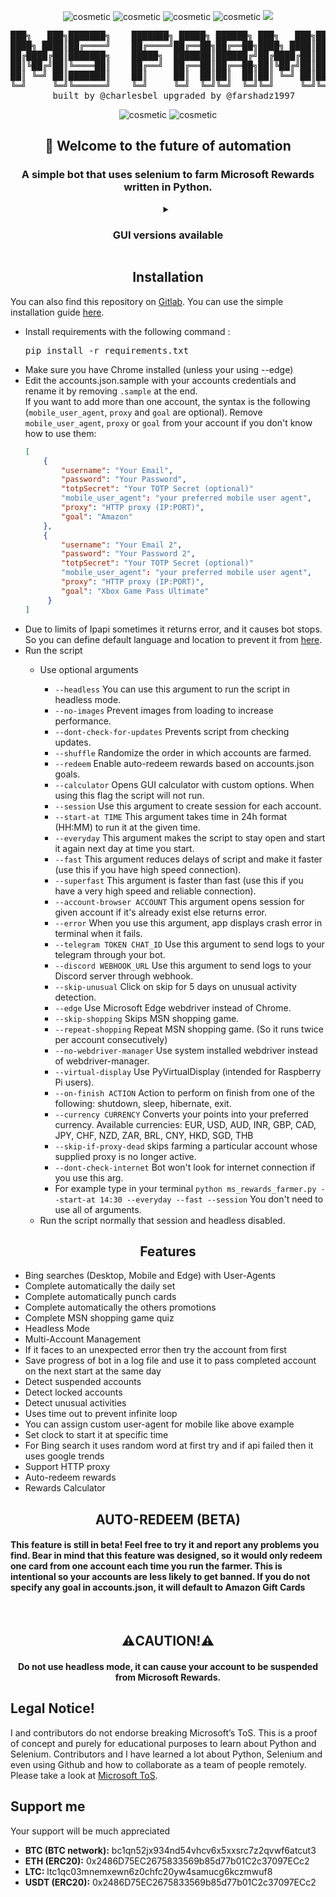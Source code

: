<p align="center">
  <img src="https://forthebadge.com/images/badges/made-with-python.svg" alt="cosmetic"/>
  <img src="https://ForTheBadge.com/images/badges/built-by-developers.svg" alt="cosmetic"/>
  <img src="https://ForTheBadge.com/images/badges/uses-git.svg" alt="cosmetic"/>
  <img src="https://ForTheBadge.com/images/badges/built-with-love.svg" alt="cosmetic"/>
  <a href="https://discord.gg/GaF8fFBtE3"><img src="https://dcbadge.vercel.app/api/server/GaF8fFBtE3"/></a>
</p>

<pre align="center">
███╗   ███╗███████╗    ███████╗ █████╗ ██████╗ ███╗   ███╗███████╗██████╗ 
████╗ ████║██╔════╝    ██╔════╝██╔══██╗██╔══██╗████╗ ████║██╔════╝██╔══██╗
██╔████╔██║███████╗    █████╗  ███████║██████╔╝██╔████╔██║█████╗  ██████╔╝
██║╚██╔╝██║╚════██║    ██╔══╝  ██╔══██║██╔══██╗██║╚██╔╝██║██╔══╝  ██╔══██╗
██║ ╚═╝ ██║███████║    ██║     ██║  ██║██║  ██║██║ ╚═╝ ██║███████╗██║  ██║
╚═╝     ╚═╝╚══════╝    ╚═╝     ╚═╝  ╚═╝╚═╝  ╚═╝╚═╝     ╚═╝╚══════╝╚═╝  ╚═╝
        built by @charlesbel upgraded by @farshadz1997      version 2.0
</pre>

<p align="center">
  <img src="https://img.shields.io/badge/Maintained%3F-yes-green.svg?style=for-the-badge" alt="cosmetic"/>
  <img src="https://img.shields.io/badge/License-MIT-blue.svg?style=for-the-badge" alt="cosmetic"/>
</p>

<h2 align="center">👋 Welcome to the future of automation</h2>
<h3 align="center">A simple bot that uses selenium to farm Microsoft Rewards written in Python.</h3>
<details align="center">
  <summary><h3>GUI versions available</h3></summary>
  <details>
    <summary><h4><a href="https://github.com/farshadz1997/Microsoft-Rewards-bot-GUI">PyQt5 version of bot</a></h4></summary>
    <img src="https://user-images.githubusercontent.com/60227955/206023577-f933334c-edf3-49fe-b30e-12d806847ab7.png" alt="cosmetic">
  </details>
  <details>
    <summary><h4><a href="https://github.com/farshadz1997/Microsoft-Rewards-bot-GUI-V2">⭐️New version powered by Flet framework⭐️</a></h4></summary>
    <img src="https://user-images.githubusercontent.com/60227955/218319443-3f5ea317-e759-4e4c-a847-926b240e2806.png" alt="cosmetic">
  </details>
</details>

<h2 align="center">Installation</h2>
<p allign="center">You can also find this repository on <a href="https://gitlab.com/farshadzargary1997/Microsoft-Rewards-bot">Gitlab</a>.
You can use the simple installation guide <a href="https://github.com/farshadz1997/Microsoft-Rewards-bot/blob/master/setup.md">here</a>.</p>
<p align="center">
  <ul>
    <li>Install requirements with the following command : <pre>pip install -r requirements.txt</pre></li>
    <li>Make sure you have Chrome installed (unless your using --edge)</li>
    <li>Edit the accounts.json.sample with your accounts credentials and rename it by removing <code>.sample</code> at the end.<br/>
    If you want to add more than one account, the syntax is the following (<code>mobile_user_agent</code>, <code>proxy</code> and <code>goal</code> are optional).
    Remove <code>mobile_user_agent</code>, <code>proxy</code> or <code>goal</code> from your account if you don't know how to use them:

```accounts.json   
[
    {
        "username": "Your Email",
        "password": "Your Password",
        "totpSecret": "Your TOTP Secret (optional)"
        "mobile_user_agent": "your preferred mobile user agent",
        "proxy": "HTTP proxy (IP:PORT)",
        "goal": "Amazon"
    },
    {
        "username": "Your Email 2",
        "password": "Your Password 2",
        "totpSecret": "Your TOTP Secret (optional)"
        "mobile_user_agent": "your preferred mobile user agent",
        "proxy": "HTTP proxy (IP:PORT)",
        "goal": "Xbox Game Pass Ultimate"
     }
]   
```

</li>
    <li>Due to limits of Ipapi sometimes it returns error, and it causes bot stops. So you can define default language and location to prevent it from 
      <a href="https://github.com/farshadz1997/Microsoft-Rewards-bot/blob/479b2d4b25761d245dc6b3519627162a44d8f85b/ms_rewards_farmer.py#L367">here</a>.</li>
    <li>Run the script</li>
      <ul>
        <li>Use optional arguments</li>
          <ul>
            <li><code>--headless</code> You can use this argument to run the script in headless mode.</li>
            <li><code>--no-images</code> Prevent images from loading to increase performance.</li>
            <li><code>--dont-check-for-updates</code> Prevents script from checking updates.</li>
            <li><code>--shuffle</code> Randomize the order in which accounts are farmed.</li>
            <li><code>--redeem</code> Enable auto-redeem rewards based on accounts.json goals.</li>
            <li><code>--calculator</code> Opens GUI calculator with custom options. When using this flag the script will not run.</li>
            <li><code>--session</code> Use this argument to create session for each account.</li>
            <li><code>--start-at TIME</code> This argument takes time in 24h format (HH:MM) to run it at the given time.</li>
            <li><code>--everyday</code> This argument makes the script to stay open and start it again next day at time you start.</li>
            <li><code>--fast</code> This argument reduces delays of script and make it faster (use this if you have high speed connection).</li>
            <li><code>--superfast</code> This argument is faster than fast (use this if you have a very high speed and reliable connection).</li>            
            <li><code>--account-browser ACCOUNT</code> This argument opens session for given account if it's already exist else returns error.</li>  
            <li><code>--error</code> When you use this argument, app displays crash error in terminal when it fails.</li>
            <li><code>--telegram TOKEN CHAT_ID</code> Use this argument to send logs to your telegram through your bot.</li>
            <li><code>--discord WEBHOOK_URL</code> Use this argument to send logs to your Discord server through webhook.</li>
            <li><code>--skip-unusual</code> Click on skip for 5 days on unusual activity detection.</li>
            <li><code>--edge</code> Use Microsoft Edge webdriver instead of Chrome.</li>
            <li><code>--skip-shopping</code> Skips MSN shopping game.</li>
            <li><code>--repeat-shopping</code> Repeat MSN shopping game. (So it runs twice per account consecutively)</li>
            <li><code>--no-webdriver-manager</code> Use system installed webdriver instead of webdriver-manager.</li>
            <li><code>--virtual-display</code> Use PyVirtualDisplay (intended for Raspberry Pi users).</li>
            <li><code>--on-finish ACTION</code> Action to perform on finish from one of the following: shutdown, sleep, hibernate, exit.</li>
            <li><code>--currency CURRENCY</code> Converts your points into your preferred currency. Available currencies: EUR, USD, AUD, INR, GBP, CAD, JPY, CHF, NZD, ZAR, BRL, CNY, HKD, SGD, THB</li>
            <li><code>--skip-if-proxy-dead</code> skips farming a particular account whose supplied proxy is no longer active.</li>
            <li><code>--dont-check-internet</code> Bot won't look for internet connection if you use this arg.</li>
            <li>For example type in your terminal <code>python ms_rewards_farmer.py --start-at 14:30 --everyday --fast --session</code> You don't need to use all of arguments.</li>
          </ul>
        <li>Run the script normally that session and headless disabled.</li>
      </ul>
   </ul>

<h2 align="center">Features</h2>
<p align="center">
<ul>
  <li>Bing searches (Desktop, Mobile and Edge) with User-Agents</li>
  <li>Complete automatically the daily set</li>
  <li>Complete automatically punch cards</li>
  <li>Complete automatically the others promotions</li>
  <li>Complete MSN shopping game quiz</li>
  <li>Headless Mode</li>
  <li>Multi-Account Management</li>
  <li>If it faces to an unexpected error then try the account from first</li>  
  <li>Save progress of bot in a log file and use it to pass completed account on the next start at the same day</li>
  <li>Detect suspended accounts</li>
  <li>Detect locked accounts</li>
  <li>Detect unusual activities</li>
  <li>Uses time out to prevent infinite loop</li>
  <li>You can assign custom user-agent for mobile like above example</li>
  <li>Set clock to start it at specific time</li>
  <li>For Bing search it uses random word at first try and if api failed then it uses google trends</li>
  <li>Support HTTP proxy</li>
  <li>Auto-redeem rewards</li>
  <li>Rewards Calculator </li>
</ul>
<h2 align="center">AUTO-REDEEM (BETA)</h2>
<p align="left">
  <h4 align="left">This feature is still in beta! Feel free to try it and report any problems you find. Bear in mind that this feature was designed, so it would only redeem one card from one account each time you run the farmer. This is intentional so your accounts are less likely to get banned. If you do not specify any goal in accounts.json, it will default to Amazon Gift Cards</h4>
<br>
<h2 align="center">⚠️CAUTION!⚠️</h2>
<p align="center">
  <h4 align="center">Do not use headless mode, it can cause your account to be suspended from Microsoft Rewards.</h4>
</p>

## Legal Notice!

I and contributors do not endorse breaking Microsoft’s ToS. This is a proof of concept and purely for educational purposes to learn about Python and Selenium. Contributors and I have learned a lot about Python, Selenium and even using Github and how to collaborate as a team of people remotely.
Please take a look at [Microsoft ToS](https://www.microsoft.com/en-us/servicesagreement/).

## Support me

Your support will be much appreciated

- <b>BTC (BTC network):</b> bc1qn52jx934nd54vhcv6x5xxsrc7z2qvwf6atcut3
- <b>ETH (ERC20):</b> 0x2486D75EC2675833569b85d77b01C2c37097ECc2
- <b>LTC:</b> ltc1qc03mnemxewn6z0chfc20yw4samucg6kczmwuf8
- <b>USDT (ERC20):</b> 0x2486D75EC2675833569b85d77b01C2c37097ECc2
